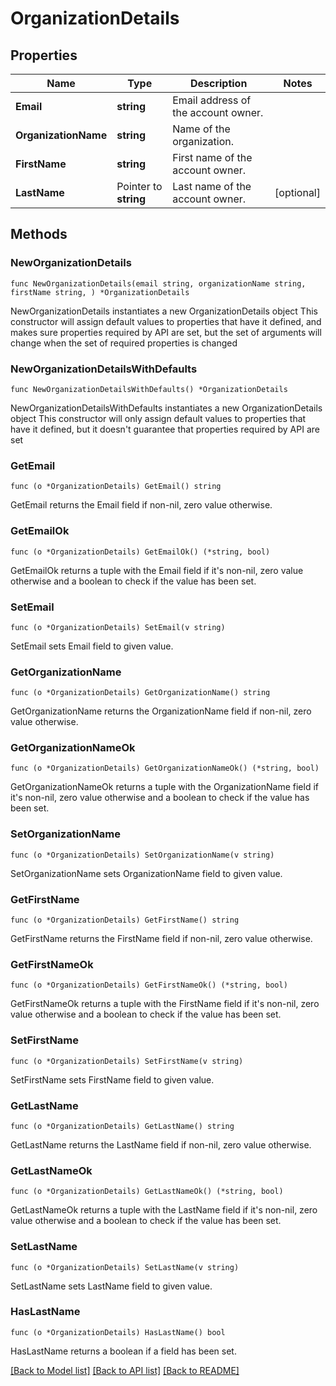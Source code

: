 # OrganizationDetails

## Properties

Name | Type | Description | Notes
------------ | ------------- | ------------- | -------------
**Email** | **string** | Email address of the account owner. | 
**OrganizationName** | **string** | Name of the organization. | 
**FirstName** | **string** | First name of the account owner. | 
**LastName** | Pointer to **string** | Last name of the account owner. | [optional] 

## Methods

### NewOrganizationDetails

`func NewOrganizationDetails(email string, organizationName string, firstName string, ) *OrganizationDetails`

NewOrganizationDetails instantiates a new OrganizationDetails object
This constructor will assign default values to properties that have it defined,
and makes sure properties required by API are set, but the set of arguments
will change when the set of required properties is changed

### NewOrganizationDetailsWithDefaults

`func NewOrganizationDetailsWithDefaults() *OrganizationDetails`

NewOrganizationDetailsWithDefaults instantiates a new OrganizationDetails object
This constructor will only assign default values to properties that have it defined,
but it doesn't guarantee that properties required by API are set

### GetEmail

`func (o *OrganizationDetails) GetEmail() string`

GetEmail returns the Email field if non-nil, zero value otherwise.

### GetEmailOk

`func (o *OrganizationDetails) GetEmailOk() (*string, bool)`

GetEmailOk returns a tuple with the Email field if it's non-nil, zero value otherwise
and a boolean to check if the value has been set.

### SetEmail

`func (o *OrganizationDetails) SetEmail(v string)`

SetEmail sets Email field to given value.


### GetOrganizationName

`func (o *OrganizationDetails) GetOrganizationName() string`

GetOrganizationName returns the OrganizationName field if non-nil, zero value otherwise.

### GetOrganizationNameOk

`func (o *OrganizationDetails) GetOrganizationNameOk() (*string, bool)`

GetOrganizationNameOk returns a tuple with the OrganizationName field if it's non-nil, zero value otherwise
and a boolean to check if the value has been set.

### SetOrganizationName

`func (o *OrganizationDetails) SetOrganizationName(v string)`

SetOrganizationName sets OrganizationName field to given value.


### GetFirstName

`func (o *OrganizationDetails) GetFirstName() string`

GetFirstName returns the FirstName field if non-nil, zero value otherwise.

### GetFirstNameOk

`func (o *OrganizationDetails) GetFirstNameOk() (*string, bool)`

GetFirstNameOk returns a tuple with the FirstName field if it's non-nil, zero value otherwise
and a boolean to check if the value has been set.

### SetFirstName

`func (o *OrganizationDetails) SetFirstName(v string)`

SetFirstName sets FirstName field to given value.


### GetLastName

`func (o *OrganizationDetails) GetLastName() string`

GetLastName returns the LastName field if non-nil, zero value otherwise.

### GetLastNameOk

`func (o *OrganizationDetails) GetLastNameOk() (*string, bool)`

GetLastNameOk returns a tuple with the LastName field if it's non-nil, zero value otherwise
and a boolean to check if the value has been set.

### SetLastName

`func (o *OrganizationDetails) SetLastName(v string)`

SetLastName sets LastName field to given value.

### HasLastName

`func (o *OrganizationDetails) HasLastName() bool`

HasLastName returns a boolean if a field has been set.


[[Back to Model list]](../README.md#documentation-for-models) [[Back to API list]](../README.md#documentation-for-api-endpoints) [[Back to README]](../README.md)


